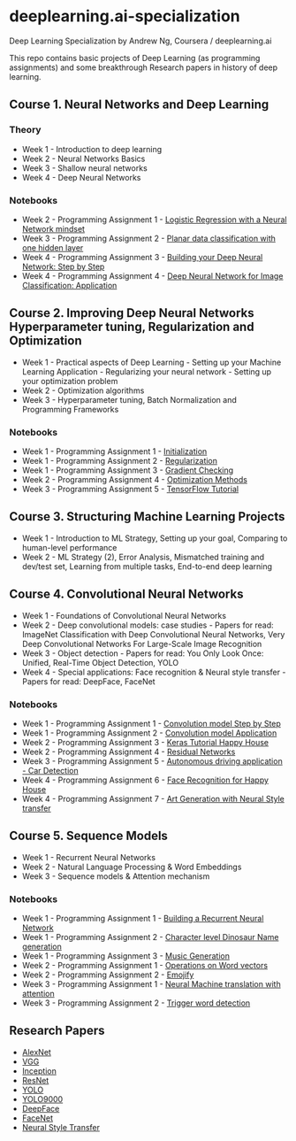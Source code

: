 # deeplearning.ai-specialization
Deep Learning Specialization by Andrew Ng, Coursera / deeplearning.ai

This repo contains basic projects of Deep Learning (as programming assignments) and some breakthrough Research papers in history of deep learning.

## Course 1. Neural Networks and Deep Learning  
### Theory
- Week 1 - Introduction to deep learning  
- Week 2 - Neural Networks Basics  
- Week 3 - Shallow neural networks  
- Week 4 - Deep Neural Networks  
### Notebooks
- Week 2 - Programming Assignment 1 - [Logistic Regression with a Neural Network mindset](https://github.com/princeofpython/deeplearning.ai-specialization/blob/master/1.%20Neural%20Networks%20and%20Deep%20Learning/Week%202/Logistic%20Regression%20as%20a%20Neural%20Network/Logistic%20Regression%20with%20a%20Neural%20Network%20mindset%20v5.ipynb)  
- Week 3 - Programming Assignment 2 - [Planar data classification with one hidden layer](https://github.com/princeofpython/deeplearning.ai-specialization/blob/master/1.%20Neural%20Networks%20and%20Deep%20Learning/Week%203/Planar%20data%20classification%20with%20one%20hidden%20layer/Planar%20data%20classification%20with%20one%20hidden%20layer%20v5.ipynb)  
- Week 4 - Programming Assignment 3 - [Building your Deep Neural Network: Step by Step](https://github.com/princeofpython/deeplearning.ai-specialization/blob/master/1.%20Neural%20Networks%20and%20Deep%20Learning/Week%204/Building%20your%20Deep%20Neural%20Network%20-%20Step%20by%20Step/Building%20your%20Deep%20Neural%20Network%20-%20Step%20by%20Step%20v8.ipynb)  
- Week 4 - Programming Assignment 4 - [Deep Neural Network for Image Classification: Application](https://github.com/princeofpython/deeplearning.ai-specialization/blob/master/1.%20Neural%20Networks%20and%20Deep%20Learning/Week%204/Deep%20Neural%20Network%20Application_%20Image%20Classification/Deep%20Neural%20Network%20-%20Application%20v8.ipynb)  
## Course 2. Improving Deep Neural Networks Hyperparameter tuning, Regularization and Optimization  
- Week 1 - Practical aspects of Deep Learning - Setting up your Machine Learning Application - Regularizing your neural network - Setting up your optimization problem  
- Week 2 - Optimization algorithms  
- Week 3 - Hyperparameter tuning, Batch Normalization and Programming Frameworks  
### Notebooks
- Week 1 - Programming Assignment 1 - [Initialization](https://github.com/princeofpython/deeplearning.ai-specialization/blob/master/2.%20Improving%20Deep%20Neural%20Networks/week5/Initialization/Initialization.ipynb)
- Week 1 - Programming Assignment 2 - [Regularization](https://github.com/princeofpython/deeplearning.ai-specialization/blob/master/2.%20Improving%20Deep%20Neural%20Networks/week5/Regularization/Regularization%20-%20v2.ipynb)
- Week 1 - Programming Assignment 3 - [Gradient Checking](https://github.com/princeofpython/deeplearning.ai-specialization/blob/master/2.%20Improving%20Deep%20Neural%20Networks/week5/Gradient%20Checking/Gradient%20Checking%20v1.ipynb)
- Week 2 - Programming Assignment 4 - [Optimization Methods](https://github.com/princeofpython/deeplearning.ai-specialization/blob/master/2.%20Improving%20Deep%20Neural%20Networks/week6/Optimization%20methods.ipynb)
- Week 3 - Programming Assignment 5 - [TensorFlow Tutorial](https://github.com/princeofpython/deeplearning.ai-specialization/blob/master/2.%20Improving%20Deep%20Neural%20Networks/week7/Tensorflow%20Tutorial.ipynb)
## Course 3. Structuring Machine Learning Projects  
- Week 1 - Introduction to ML Strategy, Setting up your goal, Comparing to human-level performance  
- Week 2 - ML Strategy (2), Error Analysis, Mismatched training and dev/test set, Learning from multiple tasks, End-to-end deep learning  
## Course 4. Convolutional Neural Networks  
- Week 1 - Foundations of Convolutional Neural Networks  
- Week 2 - Deep convolutional models: case studies - Papers for read: ImageNet Classification with Deep Convolutional Neural Networks, Very Deep Convolutional Networks For Large-Scale Image Recognition  
- Week 3 - Object detection - Papers for read: You Only Look Once: Unified, Real-Time Object Detection, YOLO  
- Week 4 - Special applications: Face recognition & Neural style transfer - Papers for read: DeepFace, FaceNet  
### Notebooks
- Week 1 - Programming Assignment 1 - [Convolution model Step by Step](https://github.com/princeofpython/deeplearning.ai-specialization/blob/master/4.%20Convolutional%20Neural%20Networks/week1/Convolution%20model%20-%20Step%20by%20Step%20-%20v2.ipynb)
- Week 1 - Programming Assignment 2 - [Convolution model Application](https://github.com/princeofpython/deeplearning.ai-specialization/blob/master/4.%20Convolutional%20Neural%20Networks/week1/Convolution%20model%20-%20Application%20-%20v1.ipynb)
- Week 2 - Programming Assignment 3 - [Keras Tutorial Happy House](https://github.com/princeofpython/deeplearning.ai-specialization/blob/master/4.%20Convolutional%20Neural%20Networks/week2/KerasTutorial/Keras%20-%20Tutorial%20-%20Happy%20House%20v2.ipynb)
- Week 2 - Programming Assignment 4 - [Residual Networks](https://github.com/princeofpython/deeplearning.ai-specialization/blob/master/4.%20Convolutional%20Neural%20Networks/week2/ResNets/Residual%20Networks%20-%20v2.ipynb)
- Week 3 - Programming Assignment 5 - [Autonomous driving application - Car Detection](https://github.com/princeofpython/deeplearning.ai-specialization/blob/master/4.%20Convolutional%20Neural%20Networks/week3/Car%20detection%20for%20Autonomous%20Driving/Autonomous%20driving%20application%20-%20Car%20detection%20-%20v3.ipynb)
- Week 4 - Programming Assignment 6 - [Face Recognition for Happy House](https://github.com/princeofpython/deeplearning.ai-specialization/blob/master/4.%20Convolutional%20Neural%20Networks/week4/Face%20Recognition/Face%20Recognition%20for%20the%20Happy%20House%20-%20v3.ipynb)
- Week 4 - Programming Assignment 7 - [Art Generation with Neural Style transfer](https://github.com/princeofpython/deeplearning.ai-specialization/blob/master/4.%20Convolutional%20Neural%20Networks/week4/Neural%20Style%20Transfer/Art%20Generation%20with%20Neural%20Style%20Transfer%20-%20v2.ipynb)
## Course 5. Sequence Models  
- Week 1 - Recurrent Neural Networks  
- Week 2 - Natural Language Processing & Word Embeddings  
- Week 3 - Sequence models & Attention mechanism  
### Notebooks
- Week 1 - Programming Assignment 1 - [Building a Recurrent Neural Network](https://github.com/princeofpython/deeplearning.ai-specialization/blob/master/5.%20Sequence%20Models/Week%201/Building%20a%20Recurrent%20Neural%20Network%20-%20Step%20by%20Step/Building%20a%20Recurrent%20Neural%20Network%20-%20Step%20by%20Step%20-%20v3.ipynb)
- Week 1 - Programming Assignment 2 - [Character level Dinosaur Name generation](https://github.com/princeofpython/deeplearning.ai-specialization/blob/master/5.%20Sequence%20Models/Week%201/Dinosaur%20Island%20--%20Character-level%20language%20model/Dinosaurus%20Island%20--%20Character%20level%20language%20model%20final%20-%20v3.ipynb)
- Week 1 - Programming Assignment 3 - [Music Generation](https://github.com/princeofpython/deeplearning.ai-specialization/blob/master/5.%20Sequence%20Models/Week%201/Jazz%20improvisation%20with%20LSTM/Improvise%20a%20Jazz%20Solo%20with%20an%20LSTM%20Network%20-%20v3.ipynb)
- Week 2 - Programming Assignment 1 - [Operations on Word vectors](https://github.com/princeofpython/deeplearning.ai-specialization/blob/master/5.%20Sequence%20Models/Week%202/Word%20Vector%20Representation/Operations%20on%20word%20vectors%20-%20v2.ipynb)
- Week 2 - Programming Assignment 2 - [Emojify](https://github.com/princeofpython/deeplearning.ai-specialization/blob/master/5.%20Sequence%20Models/Week%202/Emojify/Emojify%20-%20v2.ipynb)
- Week 3 - Programming Assignment 1 - [Neural Machine translation with attention](https://github.com/princeofpython/deeplearning.ai-specialization/blob/master/5.%20Sequence%20Models/Week%203/Machine%20Translation/Neural%20machine%20translation%20with%20attention%20-%20v4.ipynb)
- Week 3 - Programming Assignment 2 - [Trigger word detection](https://github.com/princeofpython/deeplearning.ai-specialization/blob/master/5.%20Sequence%20Models/Week%203/Trigger%20word%20detection/Trigger%20word%20detection%20-%20v1.ipynb)

## Research Papers
- [AlexNet](https://github.com/princeofpython/deeplearning.ai-specialization/blob/master/Papers/AlexNet.pdf)
- [VGG](https://github.com/princeofpython/deeplearning.ai-specialization/blob/master/Papers/VGG.pdf)
- [Inception](https://github.com/princeofpython/deeplearning.ai-specialization/blob/master/Papers/Inception.pdf)
- [ResNet](https://github.com/princeofpython/deeplearning.ai-specialization/blob/master/Papers/ResNet.pdf)
- [YOLO](https://github.com/princeofpython/deeplearning.ai-specialization/blob/master/Papers/YOLO.pdf)
- [YOLO9000](https://github.com/princeofpython/deeplearning.ai-specialization/blob/master/Papers/YOLO9000.pdf)
- [DeepFace](https://github.com/princeofpython/deeplearning.ai-specialization/blob/master/Papers/DeepFace.pdf)
- [FaceNet](https://github.com/princeofpython/deeplearning.ai-specialization/blob/master/Papers/FaceNet.pdf)
- [Neural Style Transfer](https://github.com/princeofpython/deeplearning.ai-specialization/blob/master/Papers/Neural_style_transfer.pdf)
